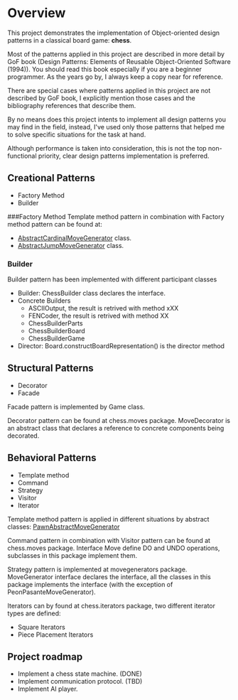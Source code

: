 # Overview
This project demonstrates the implementation of Object-oriented design patterns in a classical board game: <b>chess</b>.

Most of the patterns applied in this project are described in more detail by GoF book (Design Patterns: Elements of Reusable Object-Oriented Software (1994)). You should read this book especially if you are a beginner programmer. As the years go by, I always keep a copy near for reference.

There are special cases where patterns applied in this project are not described by GoF book, I explicitly mention those cases and the bibliography references that describe them.

By no means does this project intents to implement all design patterns you may find in the field, instead, I've used only those patterns that helped me to solve specific situations for the task at hand.

Although performance is taken into consideration, this is not the top non-functional priority, clear design patterns implementation is preferred.

## Creational Patterns
- Factory Method
- Builder

###Factory Method
Template method pattern in combination with Factory method pattern can be found at:
- [AbstractCardinalMoveGenerator](src/main/java/chess/pseudomovesgenerators/AbstractCardinalMoveGenerator.java) class.
- [AbstractJumpMoveGenerator](src/main/java/chess/pseudomovesgenerators/AbstractJumpMoveGenerator.java) class.

### Builder
Builder pattern has been implemented with different participant classes
- Builder: ChessBuilder class declares the interface.
- Concrete Builders
    - ASCIIOutput, the result is retrived with method xXX
    - FENCoder, the result is retrived with method XX
    - ChessBuilderParts 
    - ChessBuilderBoard 
    - ChessBuilderGame
- Director: Board.constructBoardRepresentation() is the director method

## Structural Patterns
- Decorator
- Facade

Facade pattern is implemented by Game class.

Decorator pattern can be found at chess.moves package. MoveDecorator is an abstract class that declares a reference to concrete components being decorated.

## Behavioral Patterns
- Template method
- Command
- Strategy
- Visitor
- Iterator

Template method pattern is applied in different situations by abstract classes: 
[PawnAbstractMoveGenerator](src/main/java/chess/pseudomovesgenerators/PawnAbstractMoveGenerator.java)
 


Command pattern in combination with Visitor pattern can be found at chess.moves package. Interface Move define DO and UNDO operations, subclasses in this package implement them.

Strategy pattern is implemented at movegenerators package. MoveGenerator interface declares the interface, all the classes in this package implements the interface (with the exception of PeonPasanteMoveGenerator). 

Iterators can by found at chess.iterators package, two different iterator types are defined:
- Square Iterators
- Piece Placement Iterators

## Project roadmap
- Implement a chess state machine. (DONE)
- Implement communication protocol. (TBD)
- Implement AI player.


